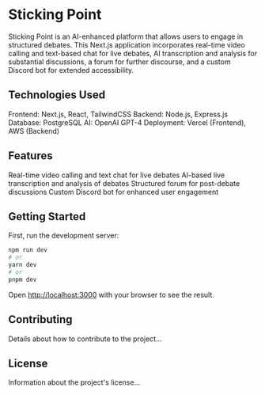 # Sticking Point

Sticking Point is an AI-enhanced platform that allows users to engage in structured debates. This Next.js application incorporates real-time video calling and text-based chat for live debates, AI transcription and analysis for substantial discussions, a forum for further discourse, and a custom Discord bot for extended accessibility.

## Technologies Used

Frontend: Next.js, React, TailwindCSS
Backend: Node.js, Express.js
Database: PostgreSQL
AI: OpenAI GPT-4
Deployment: Vercel (Frontend), AWS (Backend)

## Features

Real-time video calling and text chat for live debates
AI-based live transcription and analysis of debates
Structured forum for post-debate discussions
Custom Discord bot for enhanced user engagement

## Getting Started

First, run the development server:

```bash
npm run dev
# or
yarn dev
# or
pnpm dev
```

Open [http://localhost:3000](http://localhost:3000) with your browser to see the result.

## Contributing

Details about how to contribute to the project...

## License

Information about the project's license...
